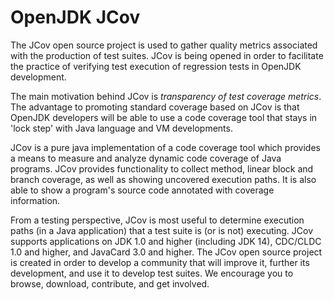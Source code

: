 # OpenJDK JCov

The JCov open source project is used to gather quality metrics associated with the production of test suites. JCov is being opened in order to facilitate the practice of verifying test execution of regression tests in OpenJDK development.

The main motivation behind JCov is *transparency of test coverage metrics*. The advantage to promoting standard coverage based on JCov is that OpenJDK developers will be able to use a code coverage tool that stays in 'lock step' with Java language and VM developments.

JCov is a pure java implementation of a code coverage tool which provides a means to measure and analyze dynamic code coverage of Java programs. JCov provides functionality to collect method, linear block and branch coverage, as well as showing uncovered execution paths. It is also able to show a program's source code annotated with coverage information.

From a testing perspective, JCov is most useful to determine execution paths (in a Java application) that a test suite is (or is not) executing.
JCov supports applications on JDK 1.0 and higher (including JDK 14), CDC/CLDC 1.0 and higher, and JavaCard 3.0 and higher.
The JCov open source project is created in order to develop a community that will improve it, further its development, and use it to develop test suites. We encourage you to browse, download, contribute, and get involved.
